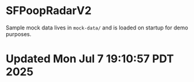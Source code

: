 # SFPoopRadarV2

Sample mock data lives in `mock-data/` and is loaded on startup for demo purposes.

# Updated Mon Jul  7 19:10:57 PDT 2025
